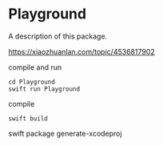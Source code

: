 # Playground
A description of this package.

https://xiaozhuanlan.com/topic/4536817902

compile and run
```
cd Playground
swift run Playground
```

compile
```
swift build
```

 swift package generate-xcodeproj
